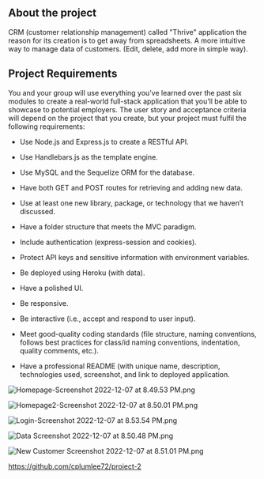 ## About the project

CRM (customer relationship management) called "Thrive" application the reason for its creation is to get away from spreadsheets. A more intuitive way to manage data of customers. (Edit, delete, add more in simple way).

## Project Requirements

You and your group will use everything you’ve learned over the past six modules to create a real-world full-stack application that you’ll be able to showcase to potential employers. The user story and acceptance criteria will depend on the project that you create, but your project must fulfil the following requirements:

- Use Node.js and Express.js to create a RESTful API.

- Use Handlebars.js as the template engine.

- Use MySQL and the Sequelize ORM for the database.

- Have both GET and POST routes for retrieving and adding new data.

- Use at least one new library, package, or technology that we haven’t discussed.

- Have a folder structure that meets the MVC paradigm.

- Include authentication (express-session and cookies).

- Protect API keys and sensitive information with environment variables.

- Be deployed using Heroku (with data).

- Have a polished UI.

- Be responsive.

- Be interactive (i.e., accept and respond to user input).

- Meet good-quality coding standards (file structure, naming conventions, follows best practices for class/id naming conventions, indentation, quality comments, etc.).

- Have a professional README (with unique name, description, technologies used, screenshot, and link to deployed application.

![Homepage-Screenshot 2022-12-07 at 8.49.53 PM.png](/public/images/Homepage-Screenshot%202022-12-07%20at%208.49.53%20PM.png)

![Homepage2-Screenshot 2022-12-07 at 8.50.01 PM.png](/public/images/Homepage2-Screenshot%202022-12-07%20at%208.50.01%20PM.png)

![Login-Screenshot 2022-12-07 at 8.53.54 PM.png](/public/images/Login-Screenshot%202022-12-07%20at%208.53.54%20PM.png)

![Data Screenshot 2022-12-07 at 8.50.48 PM.png](/public/images/Data%20Screenshot%202022-12-07%20at%208.50.48%20PM.png)

![New Customer Screenshot 2022-12-07 at 8.51.01 PM.png](/public/images/New%20Customer%20Screenshot%202022-12-07%20at%208.51.01%20PM.png)

https://github.com/cplumlee72/project-2

